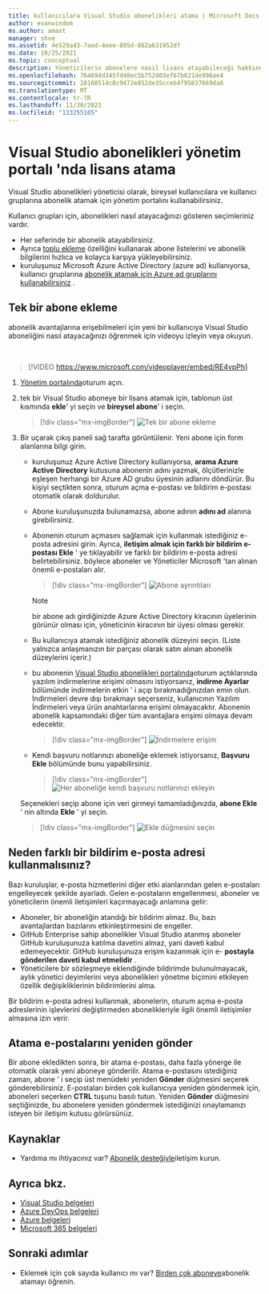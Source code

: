 ```yaml
---
title: kullanıcılara Visual Studio abonelikleri atama | Microsoft Docs
author: evanwindom
ms.author: amast
manager: shve
ms.assetid: 4e529a43-7aed-4eee-895d-862a631952df
ms.date: 10/25/2021
ms.topic: conceptual
description: Yöneticilerin abonelere nasıl lisans atayabileceği hakkında bilgi edinin
ms.openlocfilehash: 764694d345fd40ec5b752403ef67b821de996ae4
ms.sourcegitcommit: 28168514c0c9472e852de35cceb4f95837669da6
ms.translationtype: MT
ms.contentlocale: tr-TR
ms.lasthandoff: 11/30/2021
ms.locfileid: "133255105"
---
```

# <a name="assign-licenses-in-the-visual-studio-subscriptions-administration-portal"></a>Visual Studio abonelikleri yönetim portalı 'nda lisans atama
Visual Studio abonelikleri yöneticisi olarak, bireysel kullanıcılara ve kullanıcı gruplarına abonelik atamak için yönetim portalını kullanabilirsiniz.

Kullanıcı grupları için, abonelikleri nasıl atayacağınızı gösteren seçimleriniz vardır.  
- Her seferinde bir abonelik atayabilirsiniz.
- Ayrıca [toplu ekleme](assign-license-bulk.md) özelliğini kullanarak abone listelerini ve abonelik bilgilerini hızlıca ve kolayca karşıya yükleyebilirsiniz.
- kuruluşunuz Microsoft Azure Active Directory (azure ad) kullanıyorsa, kullanıcı gruplarına [abonelik atamak için Azure ad gruplarını kullanabilirsiniz](./assign-license-bulk.md#use-azure-active-directory-groups-to-assign-subscriptions) .  


## <a name="add-a-single-subscriber"></a>Tek bir abone ekleme
abonelik avantajlarına erişebilmeleri için yeni bir kullanıcıya Visual Studio aboneliğini nasıl atayacağınızı öğrenmek için videoyu izleyin veya okuyun.

<br>

> [!VIDEO https://www.microsoft.com/videoplayer/embed/RE4vpPh]


1. [Yönetim portalında](https://manage.visualstudio.com)oturum açın.
2. tek bir Visual Studio aboneye bir lisans atamak için, tablonun üst kısmında **ekle**' yi seçin ve **bireysel abone**' i seçin.
   > [!div class="mx-imgBorder"]
   > ![Tek bir abone ekleme](_img/assign-license-add/add-subscriber-individual.png "Ekle ' yi seçin ve tek bir abonelik atamak için bireysel abone ' i seçin.")
3. Bir uçarak çıkış paneli sağ tarafta görüntülenir.  Yeni abone için form alanlarına bilgi girin. 
   - kuruluşunuz Azure Active Directory kullanıyorsa, **arama Azure Active Directory** kutusuna abonenin adını yazmak, ölçütlerinizle eşleşen herhangi bir Azure AD grubu üyesinin adlarını döndürür.  Bu kişiyi seçtikten sonra, oturum açma e-postası ve bildirim e-postası otomatik olarak doldurulur.  
   - Abone kuruluşunuzda bulunamazsa, abone adının **adını ad** alanına girebilirsiniz.  
   - Abonenin oturum açmasını sağlamak için kullanmak istediğiniz e-posta adresini girin.  Ayrıca, **iletişim almak için farklı bir bildirim e-postası Ekle** ' ye tıklayabilir ve farklı bir bildirim e-posta adresi belirtebilirsiniz. böylece aboneler ve Yöneticiler Microsoft 'tan alınan önemli e-postaları alır.
      > [!div class="mx-imgBorder"]
      > ![Abone ayrıntıları](_img/assign-license-add/subscriber-details.png "Abone adı ve diğer ayrıntıları girin veya kiracı üyelerinden birini seçin.")

      > [!NOTE]
      > bir abone adı girdiğinizde Azure Active Directory kiracının üyelerinin görünür olması için, yöneticinin kiracının bir üyesi olması gerekir. 
   - Bu kullanıcıya atamak istediğiniz abonelik düzeyini seçin.  (Liste yalnızca anlaşmanızın bir parçası olarak satın alınan abonelik düzeylerini içerir.)  
   - bu abonenin [Visual Studio abonelikleri portalında](https://my.visualstudio.com?wt.mc_id=o~msft~docs)oturum açtıklarında yazılım indirmelerine erişimi olmasını istiyorsanız, **indirme Ayarlar** bölümünde indirmelerin etkin ' i açıp bırakmadığınızdan emin olun. İndirmeleri devre dışı bırakmayı seçerseniz, kullanıcının Yazılım İndirmeleri veya ürün anahtarlarına erişimi olmayacaktır.  Abonenin abonelik kapsamındaki diğer tüm avantajlara erişimi olmaya devam edecektir.
     > [!div class="mx-imgBorder"]
     > ![İndirmelere erişim](media/access-to-downloads.png "Abone 'ya yazılım indirmelerine erişim sağlamak için ' Izin ver ' seçeneğini belirleyin.")

   - Kendi başvuru notlarınızı aboneliğe eklemek istiyorsanız, **Başvuru Ekle** bölümünde bunu yapabilirsiniz.
      > [!div class="mx-imgBorder"]
      > ![Her aboneliğe kendi başvuru notlarınızı ekleyin](media/add-subscriber-reference-notes.png "Bu abonelikle ilgili notları kaydetmek için başvuru alanını kullanın.")

    Seçenekleri seçip abone için veri girmeyi tamamladığınızda, **abone Ekle** ' nin altında **Ekle** ' yi seçin.
      > [!div class="mx-imgBorder"]
      > ![Ekle düğmesini seçin](media/add-button.png "Bilgileri kaydetmek ve aboneliği aboneye atamak için Ekle ' yi seçin.")

## <a name="why-use-a-different-notification-email-address"></a>Neden farklı bir bildirim e-posta adresi kullanmalısınız?
Bazı kuruluşlar, e-posta hizmetlerini diğer etki alanlarından gelen e-postaları engelleyecek şekilde ayarladı.  Gelen e-postaların engellenmesi, aboneler ve yöneticilerin önemli iletişimleri kaçırmayacağı anlamına gelir:
  - Aboneler, bir aboneliğin atandığı bir bildirim almaz.  Bu, bazı avantajlardan bazılarını etkinleştirmesini de engeller.  
  - GitHub Enterprise sahip abonelikler Visual Studio atanmış aboneler GitHub kuruluşunuza katılma davetini almaz, yani daveti kabul edemeyecektir. GitHub kuruluşunuza erişim kazanmak için e- **postayla gönderilen daveti kabul etmelidir** . 
  - Yöneticilere bir sözleşmeye eklendiğinde bildirimde bulunulmayacak, aylık yönetici deyimlerini veya abonelikleri yönetme biçimini etkileyen özellik değişikliklerinin bildirimlerini alma.

Bir bildirim e-posta adresi kullanmak, abonelerin, oturum açma e-posta adreslerinin işlevlerini değiştirmeden abonelikleriyle ilgili önemli iletişimler almasına izin verir.  

## <a name="resend-assignment-emails"></a>Atama e-postalarını yeniden gönder
Bir abone ekledikten sonra, bir atama e-postası, daha fazla yönerge ile otomatik olarak yeni aboneye gönderilir. Atama e-postasını istediğiniz zaman, abone ' i seçip üst menüdeki yeniden **Gönder** düğmesini seçerek gönderebilirsiniz.  E-postaları birden çok kullanıcıya yeniden göndermek için, aboneleri seçerken **CTRL** tuşunu basılı tutun.  Yeniden **Gönder** düğmesini seçtiğinizde, bu abonelere yeniden göndermek istediğinizi onaylamanızı isteyen bir iletişim kutusu görürsünüz.  


## <a name="resources"></a>Kaynaklar
- Yardıma mı ihtiyacınız var?  [Abonelik desteğiyle](https://aka.ms/vsadminhelp)iletişim kurun.

## <a name="see-also"></a>Ayrıca bkz.
- [Visual Studio belgeleri](/visualstudio/)
- [Azure DevOps belgeleri](/azure/devops/)
- [Azure belgeleri](/azure/)
- [Microsoft 365 belgeleri](/microsoft-365/)

## <a name="next-steps"></a>Sonraki adımlar
- Eklemek için çok sayıda kullanıcı mı var?  [Birden çok aboneye](assign-license-bulk.md)abonelik atamayı öğrenin.
